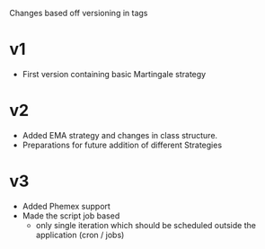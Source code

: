 Changes based off versioning in tags

# v1
- First version containing basic Martingale strategy

# v2
- Added EMA strategy and changes in class structure. 
- Preparations for future addition of different Strategies

# v3
- Added Phemex support
- Made the script job based 
  - only single iteration which should be scheduled outside the application (cron / jobs)